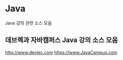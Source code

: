 # Java
Java 강의 관련 소스 모음

## 데브렉과 자바캠퍼스 Java 강의 소스 모음

http://www.devlec.com
https://www.JavaCampus.com
